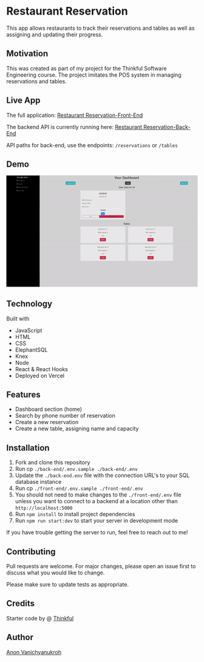 # Restaurant Reservation

This app allows restaurants to track their reservations and tables as well as assigning and updating their progress.

## Motivation

This was created as part of my project for the Thinkful Software Engineering course. The project imitates the POS system in managing reservations and tables.

## Live App

The full application: [Restaurant Reservation-Front-End](https://capstone-project-restaurant-reservation-frontend.vercel.app/)

The backend API is currently running here: [Restaurant Reservation-Back-End](https://capstone-project-restaurant-reservation-backend.vercel.app/)

API paths for back-end, use the endpoints: `/reservations` or `/tables`

## Demo

![](./gif/res-rev-demo.gif)

## Technology

Built with

- JavaScript
- HTML
- CSS
- ElephantSQL
- Knex
- Node
- React & React Hooks
- Deployed on Vercel

## Features

- Dashboard section (home)
- Search by phone number of reservation
- Create a new reservation
- Create a new table, assigning name and capacity

## Installation

1. Fork and clone this repository
2. Run cp `./back-end/.env.sample ./back-end/.env`
3. Update the `./back-end.env` file with the connection URL's to your SQL database instance
4. Run cp `./front-end/.env.sample ./front-end/.env`
5. You should not need to make changes to the `./front-end/.env` file unless you want to connect to a backend at a location other than `http://localhost:5000`
6. Run `npm install` to install project dependencies
7. Run `npm run start:dev` to start your server in development mode

If you have trouble getting the server to run, feel free to reach out to me!

## Contributing

Pull requests are welcome. For major changes, please open an issue first to discuss what you would like to change.

Please make sure to update tests as appropriate.

## Credits

Starter code by @ [Thinkful](https://github.com/Thinkful-Ed)

## Author

[Anon Vanichyanukroh](https://github.com/avthedev)
